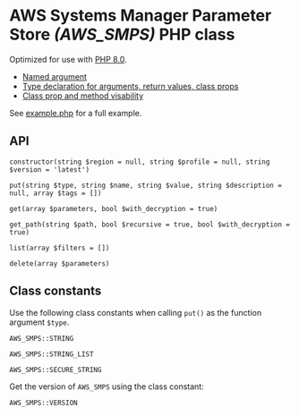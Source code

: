 # AWS Systems Manager Parameter Store _(AWS_SMPS)_ PHP class

Optimized for use with [PHP 8.0](https://www.php.net/releases/8.0/en.php).

 - [Named argument](https://wiki.php.net/rfc/named_params)
 - [Type declaration for arguments, return values, class props](https://www.php.net/manual/en/language.types.declarations.php)
 - [Class prop and method visability](https://www.php.net/manual/en/language.oop5.visibility.php)

See [example.php](https://github.com/nodesocket/aws_smps/blob/master/example.php) for a full example.

## API

```
constructor(string $region = null, string $profile = null, string $version = 'latest')
```

```
put(string $type, string $name, string $value, string $description = null, array $tags = [])
```

```
get(array $parameters, bool $with_decryption = true)
```

```
get_path(string $path, bool $recursive = true, bool $with_decryption = true)
```

```
list(array $filters = [])
```

```
delete(array $parameters)
```

## Class constants

Use the following class constants when calling `put()` as the function argument `$type`.

```
AWS_SMPS::STRING
```

```
AWS_SMPS::STRING_LIST
```

```
AWS_SMPS::SECURE_STRING
```

Get the version of `AWS_SMPS` using the class constant:

```
AWS_SMPS::VERSION
```
